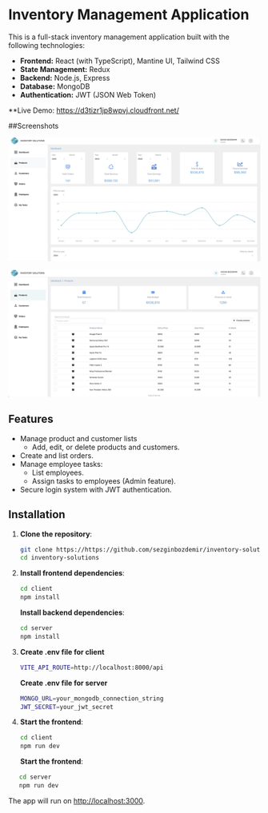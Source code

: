 # Inventory Management Application

This is a full-stack inventory management application built with the following technologies:

- **Frontend:** React (with TypeScript), Mantine UI, Tailwind CSS
- **State Management:** Redux
- **Backend:** Node.js, Express
- **Database:** MongoDB
- **Authentication:** JWT (JSON Web Token)

\*\*Live Demo: https://d3tizr1jp8wpvj.cloudfront.net/

##Screenshots

![Dashboard](./screenshots/dashboard1.png)

![Product Table](./screenshots/table1.png)

## Features

- Manage product and customer lists
  - Add, edit, or delete products and customers.
- Create and list orders.
- Manage employee tasks:
  - List employees.
  - Assign tasks to employees (Admin feature).
- Secure login system with JWT authentication.

## Installation

1. **Clone the repository**:

   ```bash
   git clone https://https://github.com/sezginbozdemir/inventory-solutions
   cd inventory-solutions
   ```

2. **Install frontend dependencies**:

   ```bash
   cd client
   npm install
   ```

   **Install backend dependencies**:

   ```bash
   cd server
   npm install
   ```

3. **Create .env file for client**

   ```bash
   VITE_API_ROUTE=http://localhost:8000/api
   ```

   **Create .env file for server**

   ```bash
   MONGO_URL=your_mongodb_connection_string
   JWT_SECRET=your_jwt_secret
   ```

4. **Start the frontend**:

   ```bash
   cd client
   npm run dev

   ```

   **Start the frontend**:

```bash
   cd server
   npm run dev

```

The app will run on [http://localhost:3000](http://localhost:3000).
